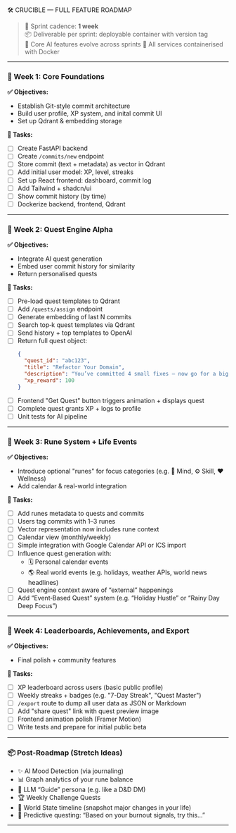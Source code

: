 🛠️ CRUCIBLE — FULL FEATURE ROADMAP

> 🔁 Sprint cadence: **1 week**  
> 📦 Deliverable per sprint: deployable container with version tag  
> 🧠 Core AI features evolve across sprints
> 🐋 All services containerised with Docker  

---

### 🧭 Week 1: Core Foundations

**✅ Objectives:**  
- Establish Git-style commit architecture  
- Build user profile, XP system, and inital commit UI  
- Set up Qdrant & embedding storage  

**🔧 Tasks:**  
- [ ] Create FastAPI backend  
- [ ] Create `/commits/new` endpoint  
- [ ] Store commit (text + metadata) as vector in Qdrant  
- [ ] Add initial user model: XP, level, streaks  
- [ ] Set up React frontend: dashboard, commit log  
- [ ] Add Tailwind + shadcn/ui  
- [ ] Show commit history (by time)  
- [ ] Dockerize backend, frontend, Qdrant  

---

### 🧭 Week 2: Quest Engine Alpha

**✅ Objectives:**  
- Integrate AI quest generation  
- Embed user commit history for similarity  
- Return personalised quests  

**🔧 Tasks:**  
- [ ] Pre-load quest templates to Qdrant  
- [ ] Add `/quests/assign` endpoint  
- [ ] Generate embedding of last N commits  
- [ ] Search top‑k quest templates via Qdrant  
- [ ] Send history + top templates to OpenAI  
- [ ] Return full quest object:  
  ```json
  {
    "quest_id": "abc123",
    "title": "Refactor Your Domain",
    "description": "You’ve committed 4 small fixes — now go for a big refactor!",
    "xp_reward": 100
  }
  ```  
- [ ] Frontend "Get Quest" button triggers animation + displays quest  
- [ ] Complete quest grants XP + logs to profile  
- [ ] Unit tests for AI pipeline  

---

### 🧭 Week 3: Rune System + Life Events

**✅ Objectives:**  
- Introduce optional "runes" for focus categories (e.g. 🧠 Mind, ⚙️ Skill, ❤️ Wellness)  
- Add calendar & real-world integration  

**🔧 Tasks:**  
- [ ] Add runes metadata to quests and commits  
- [ ] Users tag commits with 1–3 runes  
- [ ] Vector representation now includes rune context  
- [ ] Calendar view (monthly/weekly)  
- [ ] Simple integration with Google Calendar API or ICS import  
- [ ] Influence quest generation with:  
  - 🗓️ Personal calendar events  
  - 🌎 Real world events (e.g. holidays, weather APIs, world news headlines)  
- [ ] Quest engine context aware of “external” happenings  
- [ ] Add “Event‑Based Quest” system (e.g. “Holiday Hustle” or “Rainy Day Deep Focus”)  

---

### 🧭 Week 4: Leaderboards, Achievements, and Export

**✅ Objectives:**  
- Final polish + community features  

**🔧 Tasks:**  
- [ ] XP leaderboard across users (basic public profile)  
- [ ] Weekly streaks + badges (e.g. "7-Day Streak", "Quest Master")  
- [ ] `/export` route to dump all user data as JSON or Markdown  
- [ ] Add "share quest" link with quest preview image  
- [ ] Frontend animation polish (Framer Motion)  
- [ ] Write tests and prepare for initial public beta  

---

### 📦 Post-Roadmap (Stretch Ideas)

- ✨ AI Mood Detection (via journaling)  
- 📊 Graph analytics of your rune balance  
- 🧠 LLM “Guide” persona (e.g. like a D&D DM)  
- 🏆 Weekly Challenge Quests  
- 🧭 World State timeline (snapshot major changes in your life)  
- 🔮 Predictive questing: “Based on your burnout signals, try this…”

---
